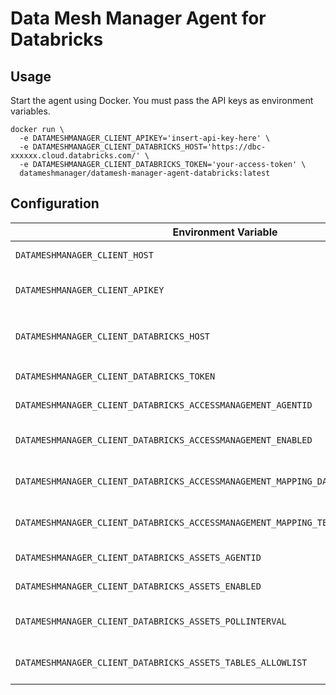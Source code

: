 Data Mesh Manager Agent for Databricks
===

## Usage

Start the agent using Docker. You must pass the API keys as environment variables.

```
docker run \
  -e DATAMESHMANAGER_CLIENT_APIKEY='insert-api-key-here' \
  -e DATAMESHMANAGER_CLIENT_DATABRICKS_HOST='https://dbc-xxxxxx.cloud.databricks.com/' \
  -e DATAMESHMANAGER_CLIENT_DATABRICKS_TOKEN='your-access-token' \
  datameshmanager/datamesh-manager-agent-databricks:latest
```

## Configuration

| Environment Variable                                                         | Default Value                      | Description                                                                            |
|------------------------------------------------------------------------------|------------------------------------|----------------------------------------------------------------------------------------|
| `DATAMESHMANAGER_CLIENT_HOST`                                                | `https://api.datamesh-manager.com` | Base URL of the Data Mesh Manager API.                                                 |
| `DATAMESHMANAGER_CLIENT_APIKEY`                                              |                                    | API key for authenticating requests to the Data Mesh Manager.                          |
| `DATAMESHMANAGER_CLIENT_DATABRICKS_HOST`                                     |                                    | Databricks workspace host URL in the form of `https://dbc-xxxxxx.cloud.databricks.com/`.                                         |
| `DATAMESHMANAGER_CLIENT_DATABRICKS_TOKEN`                                    |                                    | Personal access token for authenticating with Databricks.                              |
| `DATAMESHMANAGER_CLIENT_DATABRICKS_ACCESSMANAGEMENT_AGENTID`                 | `databricks-access-management`     | Identifier for the Databricks access management agent.                                 |
| `DATAMESHMANAGER_CLIENT_DATABRICKS_ACCESSMANAGEMENT_ENABLED`                 | `true`                             | Indicates whether Databricks access management is enabled.                             |
| `DATAMESHMANAGER_CLIENT_DATABRICKS_ACCESSMANAGEMENT_MAPPING_DATAPRODUCT_CUSTOMFIELD` | `databricksServicePrincipal`       | Custom field mapping for Databricks service principals in data products.               |
| `DATAMESHMANAGER_CLIENT_DATABRICKS_ACCESSMANAGEMENT_MAPPING_TEAM_CUSTOMFIELD`       | `databricksServicePrincipal`       | Custom field mapping for Databricks service principals in teams.                       |
| `DATAMESHMANAGER_CLIENT_DATABRICKS_ASSETS_AGENTID`                           | `databricks-assets`                | Identifier for the Databricks assets agent.                                            |
| `DATAMESHMANAGER_CLIENT_DATABRICKS_ASSETS_ENABLED`                           | `true`                             | Indicates whether Databricks asset tracking is enabled.                                |
| `DATAMESHMANAGER_CLIENT_DATABRICKS_ASSETS_POLLINTERVAL`                      | `PT5S`                             | Polling interval for Databricks asset updates, in ISO 8601 duration format.            |
| `DATAMESHMANAGER_CLIENT_DATABRICKS_ASSETS_TABLES_ALLOWLIST`                  | `*`                                | List of allowed tables for Databricks asset tracking (wildcard `*` allows all tables). |
